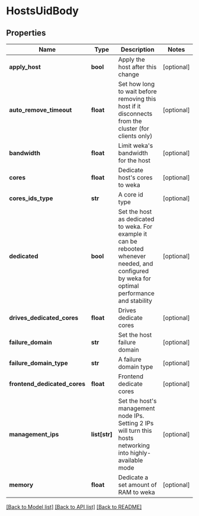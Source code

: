 # HostsUidBody

## Properties
Name | Type | Description | Notes
------------ | ------------- | ------------- | -------------
**apply_host** | **bool** | Apply the host after this change | [optional] 
**auto_remove_timeout** | **float** | Set how long to wait before removing this host if it disconnects from the cluster (for clients only) | [optional] 
**bandwidth** | **float** | Limit weka&#x27;s bandwidth for the host | [optional] 
**cores** | **float** | Dedicate host&#x27;s cores to weka | [optional] 
**cores_ids_type** | **str** | A core id type | [optional] 
**dedicated** | **bool** | Set the host as dedicated to weka. For example it can be rebooted whenever needed, and configured by weka for optimal performance and stability | [optional] 
**drives_dedicated_cores** | **float** | Drives dedicate cores | [optional] 
**failure_domain** | **str** | Set the host failure domain | [optional] 
**failure_domain_type** | **str** | A failure domain type | [optional] 
**frontend_dedicated_cores** | **float** | Frontend dedicate cores | [optional] 
**management_ips** | **list[str]** | Set the host&#x27;s management node IPs. Setting 2 IPs will turn this hosts networking into highly-available mode | [optional] 
**memory** | **float** | Dedicate a set amount of RAM to weka | [optional] 

[[Back to Model list]](../README.md#documentation-for-models) [[Back to API list]](../README.md#documentation-for-api-endpoints) [[Back to README]](../README.md)

